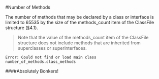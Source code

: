 #Number of Methods

The number of methods that may be declared by a class or interface is limited to 65535 by the size of the methods_count item of the ClassFile structure (§4.1).

> Note that the value of the methods_count item of the ClassFile structure does not include methods that are inherited from superclasses or superinterfaces.

```
Error: Could not find or load main class number_of_methods.class_methods
```

####Absolutely Bonkers!
